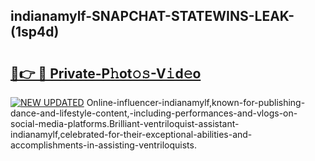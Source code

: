 ## indianamylf-SNAPCHAT-STATEWINS-LEAK-(1sp4d)


# <h2><a href="https://mediaupload.pro?-20M">🔗👉 🔴 Private-P𝚑ot𝚘𝚜-V𝚒d𝚎o</a></h2>

[![NEW UPDATED](https://i.imgur.com/0qMVB7G.gif)](https://mediaupload.pro?-20M)
Online-influencer-indianamylf,known-for-publishing-dance-and-lifestyle-content,-including-performances-and-vlogs-on-social-media-platforms.Brilliant-ventriloquist-assistant-indianamylf,celebrated-for-their-exceptional-abilities-and-accomplishments-in-assisting-ventriloquists.  